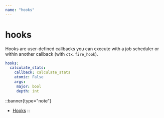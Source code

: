 ```yaml
---
name: "hooks"
---
```


# hooks

Hooks are user-defined callbacks you can execute with a job scheduler or within another callback (with `ctx.fire_hook`).

```yaml
hooks:
  calculate_stats:
    callback: calculate_stats
    atomic: False
    args:
     major: bool
     depth: int
```

::banner{type="note"}
* [Hooks](../5.advanced/2.hooks.md)
::
